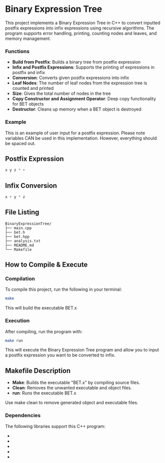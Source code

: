 # Binary Expression Tree
This project implements a Binary Expression Tree in C++ to convert inputted postfix expressions into infix expressions using recursive algorithms. The program supports error handling, printing, counting nodes and leaves, and memory management.

### Functions
- **Build from Postfix**: Builds a binary tree from postfix expression
- **Infix and Postfix Expressions**: Supports the printing of expressions in postfix and infix
- **Conversion**: Converts given postfix expressions into infix
- **Leaf Nodes**: The number of leaf nodes from the expression tree is counted and printed
- **Size**: Gives the total number of nodes in the tree
- **Copy Constructor and Assignment Operator**: Deep copy functionality for BET objects
- **Destructor**: Cleans up memory when a BET object is destroyed

### Example 
This is an example of user input for a postfix expression. Please note variables CAN be used in this implementation. However, everything should be spaced out. 
## Postfix Expression
```ex
x y z * + 
```
## Infix Conversion
```ex
x + y * z  
```

## File Listing
```
BinaryExpressionTree/
├── main.cpp
├── bet.h
├── bet.hpp
├── analysis.txt
├── README.md
└── Makefile
```
## How to Compile & Execute
### Compilation
To compile this project, run the following in your terminal:
```bash
make
```
This will build the executable BET.x

### Execution
After compiling, run the program with: 
```bash
make run
```
This will execute the Binary Expression Tree program and allow you to input a postfix expression you want to be converted to infix.

## Makefile Description
- **Make**: Builds the executable "BET.x" by compiling source files.
- **Clean**: Removes the unwanted executable and object files.
- **run**: Runs the executable BET.x

Use make clean to remove generated object and executable files. 

### Dependencies
The following libraries support this C++ program: 
- *<iostream>*
- *<string>*
- *<stream>*
- *<cctype>*
- *<stack>*


